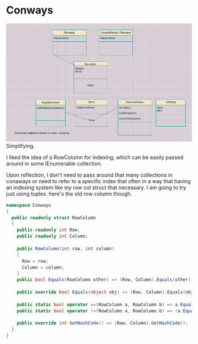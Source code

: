 # Conways

<img src="docs/plan.png">Simplifying.

I liked the idea of a RowColumn for indexing, which can be easily passed around in some IEnumerable collection. 

Upon reflection, I don't need to pass around that many collections in conaways or need to refer to a specific index that often in a way that having an indexing system like my row col struct that necessary. I am going to try just using tuples. here's the old row column though. 

```c#
namespace Conways
{
  public readonly struct RowColumn
  {
    public readonly int Row;
    public readonly int Column;

    public RowColumn(int row, int column)
    {
      Row = row;
      Column = column;
    }
    public bool Equals(RowColumn other) => (Row, Column).Equals(other);

    public override bool Equals(object obj) => (Row, Column).Equals(obj);

    public static bool operator ==(RowColumn a, RowColumn b) => a.Equals(b);
    public static bool operator !=(RowColumn a, RowColumn b) => !a.Equals(b);

    public override int GetHashCode() => (Row, Column).GetHashCode();
  }
}

```

